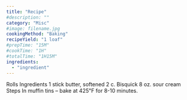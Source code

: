 ```yaml
---
title: "Recipe"
#description: ""
category: "Misc"
#image: filename.jpg
cookingMethod: "Baking"
recipeYield: "1 loaf"
#prepTime: "15M"
#cookTime: "1H"
#totalTime: "1H15M"
ingredients:
  - "ingredient"
---
```


Rolls
Ingredients
1 stick butter, softened
2 c. Bisquick
8 oz. sour cream
Steps
In muffin tins – bake at 425℉ for 8-10 minutes.
